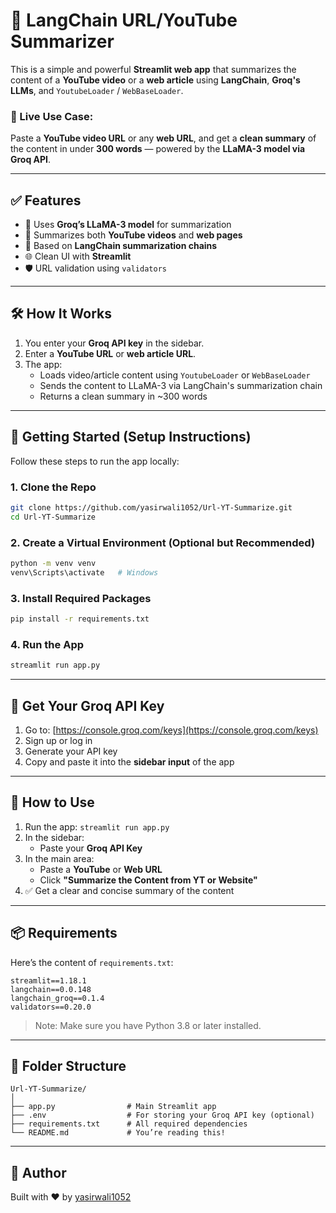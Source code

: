 
# 🦜 LangChain URL/YouTube Summarizer

This is a simple and powerful **Streamlit web app** that summarizes the content of a **YouTube video** or a **web article** using **LangChain**, **Groq's LLMs**, and `YoutubeLoader` / `WebBaseLoader`.

### 🔗 Live Use Case:
Paste a **YouTube video URL** or any **web URL**, and get a **clean summary** of the content in under **300 words** — powered by the **LLaMA-3 model via Groq API**.

---

## ✅ Features

- 🧠 Uses **Groq’s LLaMA-3 model** for summarization
- 🔗 Summarizes both **YouTube videos** and **web pages**
- 🧱 Based on **LangChain summarization chains**
- 🌐 Clean UI with **Streamlit**
- 🛡 URL validation using `validators`

---

## 🛠 How It Works

1. You enter your **Groq API key** in the sidebar.
2. Enter a **YouTube URL** or **web article URL**.
3. The app:
   - Loads video/article content using `YoutubeLoader` or `WebBaseLoader`
   - Sends the content to LLaMA-3 via LangChain's summarization chain
   - Returns a clean summary in ~300 words

---

## 🚀 Getting Started (Setup Instructions)

Follow these steps to run the app locally:

### 1. Clone the Repo

```bash
git clone https://github.com/yasirwali1052/Url-YT-Summarize.git
cd Url-YT-Summarize
```

### 2. Create a Virtual Environment (Optional but Recommended)

```bash
python -m venv venv
venv\Scripts\activate   # Windows
```

### 3. Install Required Packages

```bash
pip install -r requirements.txt
```

### 4. Run the App

```bash
streamlit run app.py
```

---

## 🔐 Get Your Groq API Key

1. Go to: [https://console.groq.com/keys](https://console.groq.com/keys)
2. Sign up or log in
3. Generate your API key
4. Copy and paste it into the **sidebar input** of the app

---

## 🧪 How to Use

1. Run the app: `streamlit run app.py`
2. In the sidebar:
   - Paste your **Groq API Key**
3. In the main area:
   - Paste a **YouTube** or **Web URL**
   - Click **"Summarize the Content from YT or Website"**
4. ✅ Get a clear and concise summary of the content

---

## 📦 Requirements

Here’s the content of `requirements.txt`:

```
streamlit==1.18.1
langchain==0.0.148
langchain_groq==0.1.4
validators==0.20.0
```

> Note: Make sure you have Python 3.8 or later installed.

---

## 📁 Folder Structure

```
Url-YT-Summarize/
│
├── app.py                # Main Streamlit app
├── .env                  # For storing your Groq API key (optional)
├── requirements.txt      # All required dependencies
└── README.md             # You’re reading this!
```

---


## 🙌 Author

Built with ❤️ by [yasirwali1052](https://github.com/yasirwali1052)



